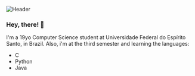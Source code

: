![Header](./your-header-image-name.png)
### Hey, there! 👋 ###

I'm a 19yo Computer Science student at Universidade Federal do Espírito Santo, in Brazil. Also, i'm at the third semester and learning the languages:
* C
* Python 
* Java



